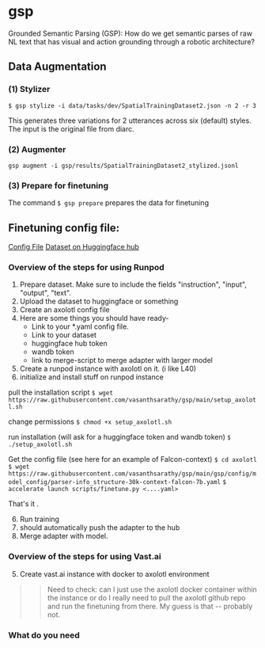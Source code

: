 # gsp
Grounded Semantic Parsing (GSP): How do we get semantic parses of raw NL text that has visual and action grounding through a robotic architecture?


## Data Augmentation

### (1) Stylizer 

`$ gsp stylize -i data/tasks/dev/SpatialTrainingDataset2.json -n 2 -r 3`

This generates three variations for 2 utterances across six (default) styles. The input is the original file from diarc. 


### (2) Augmenter

`gsp augment -i gsp/results/SpatialTrainingDataset2_stylized.jsonl`


### (3) Prepare for finetuning


The command `$ gsp prepare` prepares the data for finetuning




## Finetuning config file:

[Config File](https://gist.github.com/vasanthsarathy/b6aedbcb15459e38a60a20c04a610bc5)
[Dataset on Huggingface hub](https://huggingface.co/datasets/vsarathy/DIARC-embodied-nlu-styled-4k)

### Overview of the steps for using Runpod

1. Prepare dataset. Make sure to include the fields "instruction", "input", "output", "text".
2. Upload the dataset to huggingface or something 
3. Create an axolotl config file 
4. Here are some things you should have ready-
    - Link to your *.yaml config file. 
    - Link to your dataset 
    - huggingface hub token
    - wandb token 
    - link to merge-script to merge adapter with larger model 
5. Create a runpod instance with axolotl on it. (i like L40)
6. initialize and install stuff on runpod instance 

pull the installation script
`$ wget https://raw.githubusercontent.com/vasanthsarathy/gsp/main/setup_axolotl.sh`

change permissions
`$ chmod +x setup_axolotl.sh`

run installation (will ask for a huggingface token and wandb token)
`$ ./setup_axolotl.sh`

Get the config file (see here for an example of Falcon-context)
`$ cd axolotl`
`$ wget https://raw.githubusercontent.com/vasanthsarathy/gsp/main/gsp/config/model_config/parser-info_structure-30k-context-falcon-7b.yaml`
`$ accelerate launch scripts/finetune.py <....yaml>`

That's it .


6. Run training 
7. should automatically push the adapter to the hub
8. Merge adapter with model. 

### Overview of the steps for using Vast.ai 

5. Create vast.ai instance with docker to axolotl environment 

>> Need to check: can I just use the axolotl docker container within the instance or do I really need to pull the axolotl github repo and run the finetuning from there. My guess is that -- probably not. 

### What do you need 






